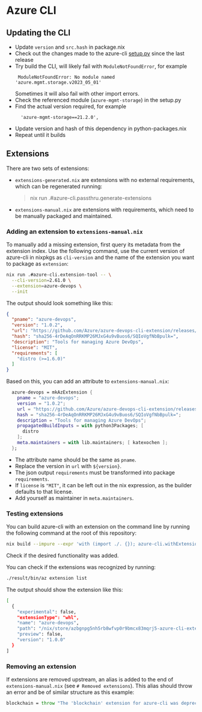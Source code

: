 # Azure CLI

## Updating the CLI

- Update `version` and `src.hash` in package.nix
- Check out the changes made to the azure-cli [setup.py](https://github.com/Azure/azure-cli/blob/dev/src/azure-cli/setup.py) since the last release
- Try build the CLI, will likely fail with `ModuleNotFoundError`, for example
  ```
   ModuleNotFoundError: No module named 'azure.mgmt.storage.v2023_05_01'
  ```
  Sometimes it will also fail with other import errors.
- Check the referenced module (`azure-mgmt-storage`) in the setup.py
- Find the actual version required, for example
  ```
    'azure-mgmt-storage==21.2.0',
  ```
- Update version and hash of this dependency in python-packages.nix
- Repeat until it builds

## Extensions

There are two sets of extensions:

- `extensions-generated.nix` are extensions with no external requirements, which can be regenerated running:
  > nix run .#azure-cli.passthru.generate-extensions

- `extensions-manual.nix` are extensions with requirements, which need to be manually packaged and maintained.

### Adding an extension to `extensions-manual.nix`

To manually add a missing extension, first query its metadata from the extension index.
Use the following command, use the current version of azure-cli in nixpkgs as `cli-version`
and the name of the extension you want to package as `extension`:

```sh
nix run .#azure-cli.extension-tool -- \
  --cli-version=2.61.0 \
  --extension=azure-devops \
  --init
```

The output should look something like this:

```json
{
  "pname": "azure-devops",
  "version": "1.0.2",
  "url": "https://github.com/Azure/azure-devops-cli-extension/releases/download/20250624.2/azure_devops-1.0.2-py2.py3-none-any.whl",
  "hash": "sha256-4rDeAqOnRRKMP26MJxG4u9vBuos6/SQIoVgfNbBpulk=",
  "description": "Tools for managing Azure DevOps",
  "license": "MIT",
  "requirements": [
    "distro (>=1.6.0)"
  ]
}
```

Based on this, you can add an attribute to `extensions-manual.nix`:

```nix
  azure-devops = mkAzExtension {
    pname = "azure-devops";
    version = "1.0.2";
    url = "https://github.com/Azure/azure-devops-cli-extension/releases/download/20250624.2/azure_devops-${version}-py2.py3-none-any.whl";
    hash = "sha256-4rDeAqOnRRKMP26MJxG4u9vBuos6/SQIoVgfNbBpulk=";
    description = "Tools for managing Azure DevOps";
    propagatedBuildInputs = with python3Packages; [
      distro
    ];
    meta.maintainers = with lib.maintainers; [ katexochen ];
  };
```

* The attribute name should be the same as `pname`.
* Replace the version in `url` with `${version}`.
* The json output `requirements` must be transformed into package `requirements`.
* If `license` is `"MIT"`, it can be left out in the nix expression, as the builder defaults to that license.
* Add yourself as maintainer in `meta.maintainers`.

### Testing extensions

You can build azure-cli with an extension on the command line by running the following command at the root of this repository:

```sh
nix build --impure --expr 'with (import ./. {}); azure-cli.withExtensions [ azure-cli.extensions.azure-devops ]'
```

Check if the desired functionality was added.

You can check if the extensions was recognized by running:

```sh
./result/bin/az extension list
```

The output should show the extension like this:

```sh
[
  {
    "experimental": false,
    "extensionType": "whl",
    "name": "azure-devops",
    "path": "/nix/store/azbgnpg5nh5rb8wfvp0r9bmcx83mqrj5-azure-cli-extensions/azure-devops",
    "preview": false,
    "version": "1.0.0"
  }
]
```

### Removing an extension

If extensions are removed upstream, an alias is added to the end of `extensions-manual.nix`
(see `# Removed extensions`). This alias should throw an error and be of similar structure as
this example:

```nix
blockchain = throw "The 'blockchain' extension for azure-cli was deprecated upstream"; # Added 2024-04-26
```
